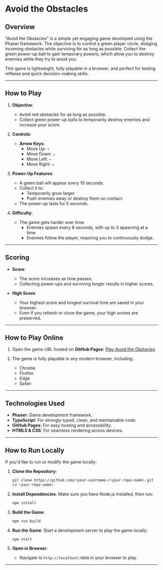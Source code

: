 # **Avoid the Obstacles**

## **Overview**

"Avoid the Obstacles" is a simple yet engaging game developed using the Phaser framework. The objective is to control a green player circle, dodging incoming obstacles while surviving for as long as possible. Collect the green power-up ball to gain temporary powers, which allow you to destroy enemies while they try to avoid you.

This game is lightweight, fully playable in a browser, and perfect for testing reflexes and quick decision-making skills.

---

## **How to Play**

1. **Objective**:
   - Avoid red obstacles for as long as possible.
   - Collect green power-up balls to temporarily destroy enemies and increase your score.

2. **Controls**:
   - **Arrow Keys**:
     - Move Up: `↑`
     - Move Down: `↓`
     - Move Left: `←`
     - Move Right: `→`

3. **Power-Up Features**:
   - A green ball will appear every 10 seconds.
   - Collect it to:
     - Temporarily grow larger.
     - Push enemies away or destroy them on contact.
   - The power-up lasts for 5 seconds.

4. **Difficulty**:
   - The game gets harder over time:
     - Enemies spawn every 8 seconds, with up to 3 spawning at a time.
     - Enemies follow the player, requiring you to continuously dodge.

---

## **Scoring**

- **Score**:
  - The score increases as time passes.
  - Collecting power-ups and surviving longer results in higher scores.

- **High Score**:
  - Your highest score and longest survival time are saved in your browser.
  - Even if you refresh or close the game, your high scores are preserved.

---

## **How to Play Online**

1. Open the game URL hosted on **GitHub Pages**:
   [Play Avoid the Obstacles](https://donealpique.github.io/Avoid-The-Obstacles/)

2. The game is fully playable in any modern browser, including:
   - Chrome
   - Firefox
   - Edge
   - Safari

---

## **Technologies Used**

- **Phaser**: Game development framework.
- **TypeScript**: For strongly typed, clean, and maintainable code.
- **GitHub Pages**: For easy hosting and accessibility.
- **HTML5 & CSS**: For seamless rendering across devices.

---

## **How to Run Locally**

If you'd like to run or modify the game locally:

1. **Clone the Repository**:

   ```bash
   git clone https://github.com/<your-username>/<your-repo-name>.git
   cd <your-repo-name>
   ```

2. **Install Dependencies**:
   Make sure you have Node.js installed, then run:

   ```bash
   npm install
   ```

3. **Build the Game**:

   ```bash
   npm run build
   ```

4. **Run the Game**:
   Start a development server to play the game locally:

   ```bash
   npm start
   ```

5. **Open in Browser**:
   - Navigate to `http://localhost:8080` in your browser to play.

---
